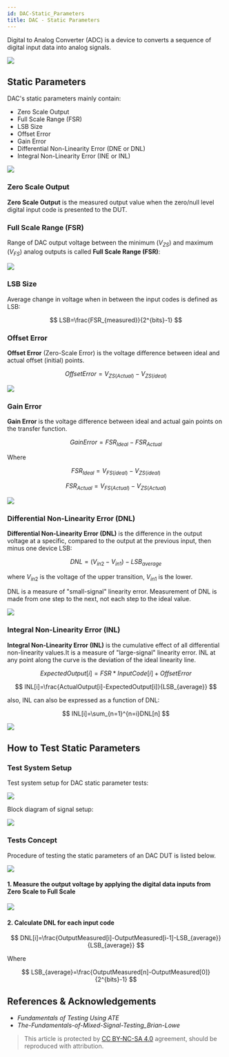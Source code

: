 ```yaml
---
id: DAC-Static_Parameters
title: DAC - Static Parameters
---
```


Digital to Analog Converter (ADC) is a device to converts a sequence of digital input data into analog signals.

![](https://wiki-media-1253965369.cos.ap-guangzhou.myqcloud.com/img/20221011141644.png)

## Static Parameters

DAC's static parameters mainly contain:

- Zero Scale Output
- Full Scale Range (FSR)
- LSB Size
- Offset Error
- Gain Error
- Differential Non-Linearity Error (DNE or DNL)
- Integral Non-Linearity Error (INE or INL)

![](https://wiki-media-1253965369.cos.ap-guangzhou.myqcloud.com/img/20221011144045.png)

### Zero Scale Output

**Zero Scale Output** is the measured output value when the zero/null level digital input code is presented to the DUT.

### Full Scale Range (FSR)

Range of DAC output voltage between the minimum ($V_{ZS}$) and maximum ($V_{FS}$) analog outputs is called **Full Scale Range (FSR)**:

![](https://wiki-media-1253965369.cos.ap-guangzhou.myqcloud.com/img/20221011142249.png)

### LSB Size

Average change in voltage when in between the input codes is defined as LSB:

$$
LSB=\frac{FSR_{measured}}{2^{bits}-1}
$$

### Offset Error

**Offset Error** (Zero-Scale Error) is the voltage difference between ideal and actual offset (initial) points.

$$
OffsetError=V_{ZS(Actual)}-V_{ZS(ideal)}
$$

![](https://wiki-media-1253965369.cos.ap-guangzhou.myqcloud.com/img/20221011144415.png)

### Gain Error

**Gain Error** is the voltage difference between ideal and actual gain points on the transfer function.

$$
GainError=FSR_{Ideal}-FSR_{Actual}
$$

Where

$$
FSR_{Ideal}=V_{FS(ideal)}-V_{ZS(ideal)}
$$

$$
FSR_{Actual}=V_{FS(Actual)}-V_{ZS(Actual)}
$$

![](https://wiki-media-1253965369.cos.ap-guangzhou.myqcloud.com/img/20221011144925.png)

### Differential Non-Linearity Error (DNL)

**Differential Non-Linearity Error (DNL)** is the difference in the output voltage at a specific, compared to the output at the previous input, then minus one device LSB:

$$
DNL=(V_{in2}-V_{in1})-LSB_{average}
$$

where $V_{in2}$ is the voltage of the upper transition, $V_{in1}$ is the lower.

DNL is a measure of "small-signal" linearity error. Measurement of DNL is made from one step to the next, not each step to the ideal value.

![](https://wiki-media-1253965369.cos.ap-guangzhou.myqcloud.com/img/20221011153556.png)

### Integral Non-Linearity Error (INL)

**Integral Non-Linearity Error (INL)** is the cumulative effect of all differential non-linearity values.It is a measure of "large-signal" linearity error. INL at any point along the curve is the deviation of the ideal linearity line.

$$
ExpectedOutput[i]=FSR*InputCode[i]+OffsetError
$$

$$
INL[i]=\frac{ActualOutput[i]-ExpectedOutput[i]}{LSB_{average}}
$$

also, INL can also be expressed as a function of DNL:

$$
INL[i]=\sum_{n=1}^{n=i}DNL[n]
$$

![](https://wiki-media-1253965369.cos.ap-guangzhou.myqcloud.com/img/20221011184739.png)

## How to Test Static Parameters

### Test System Setup

Test system setup for DAC static parameter tests:

![](https://wiki-media-1253965369.cos.ap-guangzhou.myqcloud.com/img/20221011185006.png)

Block diagram of signal setup:

![](https://wiki-media-1253965369.cos.ap-guangzhou.myqcloud.com/img/20221011185447.png)

### Tests Concept

Procedure of testing the static parameters of an DAC DUT is listed below.

![](https://wiki-media-1253965369.cos.ap-guangzhou.myqcloud.com/img/20221011185739.png)

#### 1. Measure the output voltage by applying the digital data inputs from Zero Scale to Full Scale

![](https://wiki-media-1253965369.cos.ap-guangzhou.myqcloud.com/img/20221011185711.png)

#### 2. Calculate DNL for each input code

$$
DNL[i]=\frac{OutputMeasured[i]-OutputMeasured[i-1]-LSB_{average}}{LSB_{average}}
$$

Where

$$
LSB_{average}=\frac{OutputMeasured[n]-OutputMeasured[0]}{2^{bits}-1}
$$

## References & Acknowledgements

- *Fundamentals of Testing Using ATE*
- *The-Fundamentals-of-Mixed-Signal-Testing_Brian-Lowe*

> This article is protected by [CC BY-NC-SA 4.0](https://creativecommons.org/licenses/by/4.0/deed.en) agreement, should be reproduced with attribution.
